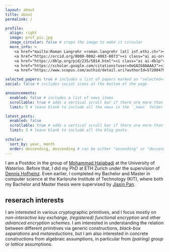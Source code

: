 ```yaml
---
layout: about
title: about
permalink: /

profile:
  align: right
  image: prof_pic.jpg
  image_circular: false # crops the image to make it circular
  more_info: >
    <a href="mailto:Roman Langrehr <roman.langrehr [at] inf.ethz.ch>"><i class="fa-solid fa-envelope"></i> roman.langrehr [at] inf.ethz.ch</a><br>
    <a href="https://orcid.org/0000-0002-4083-8073"><i class="ai ai-orcid"></i> 0000-0002-4083-8073</a><br>
    <a href="https://dblp.org/pid/235/5014.html"><i class="ai ai-dblp"></i> https://dblp.org/pid/235/5014.html</a><br>
    <a href="https://scholar.google.com/citations?user=OeGAIG8AAAAJ"><i class="ai ai-google-scholar"></i> Google scholar: OeGAIG8AAAAJ</a><br>
    <a href="https://www.scopus.com/authid/detail.uri?authorId=57208479922"><i class="ai ai-scopus"></i> Scopus ID: 57208479922</a>

selected_papers: true # includes a list of papers marked as "selected={true}"
social: false # includes social icons at the bottom of the page

announcements:
  enabled: false # includes a list of news items
  scrollable: true # adds a vertical scroll bar if there are more than 3 news items
  limit: 5 # leave blank to include all the news in the `_news` folder

latest_posts:
  enabled: false
  scrollable: true # adds a vertical scroll bar if there are more than 3 new posts items
  limit: 3 # leave blank to include all the blog posts
  
scholar:
  sort_by: year, month
  order: descending, descending # can be either "ascending" or "descending"
---
```


I am a Postdoc in the group of [Mohammad Hajiabadi](https://sites.google.com/view/mdhajiabadi/home) at the University of Waterloo. Before that, I did my PhD at ETH Zurich under the supervision of [Dennis Hofheinz](https://people.inf.ethz.ch/dhofheinz/). Even earlier, I completed my Bachelor and Master in computer science at the Karlsruhe Institute of Technology (KIT), where both my Bachelor and Master thesis were supervised by [Jiaxin Pan](https://sites.google.com/view/jiaxinpan).

## reserach interests
I am interested in various cryptographic primitives, and I focus mostly on *non-interactive key exchange*, *(registered) functional encryption* and other *advanced encryption schemes*. I am interested in understanding the relation between different primitives via generic constructions, *black-box separations* and *metareductions*, but I am also interested in concrete constructions from algebraic assumptions, in particular from *(pairing) group* or *lattice* assumptions.
